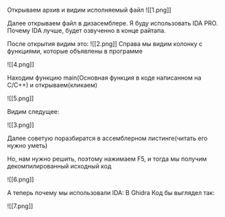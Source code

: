 
Открываем архив и видим исполняемый файл
![[1.png]]

Далее открываем файл в дизасемблере. Я буду использовать IDA PRO. Почему IDA лучше, будет озвученно в конце райтапа.


После открытия видим это:
![[2.png]]
Справа мы видим колонку с функциями, которые объявлены в программе

![[4.png]]

Находим функцию main(Основная функция в коде написанном на C/C++) и открываем(кликаем)

![[5.png]]


Видим следущее:

![[3.png]]

Далее советую поразбиратся в ассемблерном листинге(читать его нужно уметь)

Но, нам нужно решить, поэтому нажимаем F5, и тогда мы получим декомпилированный исходный код

![[6.png]]


А теперь почему мы использовали IDA:
В Ghidra Код бы выглядел так:

![[7.png]]